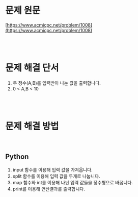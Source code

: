 # 문제 원문

[https://www.acmicpc.net/problem/1008](https://www.acmicpc.net/problem/1008)

<br><br>

# 문제 해결 단서

1. 두 정수(A,B)를 입력받아 나눈 값을 출력합니다.
2. 0 < A,B < 10

<br><br>

# 문제 해결 방법

<br>

## Python

1. input 함수를 이용해 입력 값을 가져옵니다.
2. split 함수를 이용해 입력 값을 두개로 나눕니다.
3. map 함수와 int를 이용해 나뉜 입력 값들을 정수형으로 바꿉니다.
4. print를 이용해 연산결과를 출력합니다.
